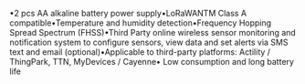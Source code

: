•2 pcs AA alkaline battery power supply•LoRaWANTM Class A compatible•Temperature and humidity detection•Frequency Hopping Spread Spectrum (FHSS)•Third Party online wireless sensor monitoring and notification system to configure sensors, view data and set alerts via SMS text and email (optional)•Applicable to third-party platforms: Actility / ThingPark, TTN, MyDevices / Cayenne• Low consumption and long battery life

